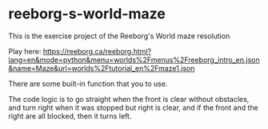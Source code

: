 # reeborg-s-world-maze
This is the exercise project of the Reeborg's World maze resolution

Play here:
https://reeborg.ca/reeborg.html?lang=en&mode=python&menu=worlds%2Fmenus%2Freeborg_intro_en.json&name=Maze&url=worlds%2Ftutorial_en%2Fmaze1.json

There are some built-in function that you to use.

The code logic is to go straight when the front is clear without obstacles, and turn right when it was stopped but right is clear, and if the front and the right are all blocked, then it turns left.

